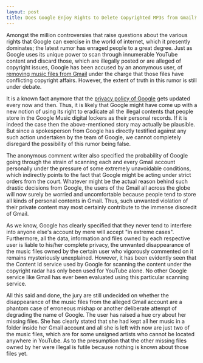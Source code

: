 ```yaml
---
layout: post
title: Does Google Enjoy Rights to Delete Copyrighted MP3s from Gmail?
---
```


Amongst the million controversies that raise questions about the various rights that Google can exercise in the world of internet, which it presently dominates; the latest rumor has enraged people to a great degree. Just as Google uses its unique power to scan through innumerable YouTube content and discard those, which are illegally posted or are alleged of copyright issues, Google has been accused by an anonymous user, of <a href="http://gmail-music.sourceforge.net/">removing music files from Gmail</a> under the charge that those files have conflicting copyright affairs. However, the extent of truth in this rumor is still under debate.

It is a known fact anymore that the <a href="http://www.google.com/intl/en/policies/privacy/">privacy policy of Google</a> gets updated every now and then. Thus, it is likely that Google might have come up with a new notion of using its right to eradicate all the illegal contents that people store in the Google Music digital lockers as their personal records. If it is indeed the case then the above-mentioned story may actually be plausible. But since a spokesperson from Google has directly testified against any such action undertaken by the team of Google, we cannot completely disregard the possibility of this rumor being false.

The anonymous comment writer also specified the probability of Google going through the strain of scanning each and every Gmail account personally under the pressure of some extremely unavoidable conditions, which indirectly points to the fact that Google might be acting under strict orders from the court. Whatever might be the actual reason behind such drastic decisions from Google, the users of the Gmail all across the globe will now surely be worried and uncomfortable because people tend to store all kinds of personal contents in Gmail. Thus, such unwanted violation of their private content may most certainly contribute to the immense discredit of Gmail.

As we know, Google has clearly specified that they never tend to interfere into anyone else's account by mere will accept "in extreme cases". Furthermore, all the data, information and files owned by each respective user is liable to his/her complete privacy, the unwanted disappearance of the music files owned by the certain user who vigorously commented on it remains mysteriously unexplained. However, it has been evidently seen that the Content Id service used by Google for scanning the content under the copyright radar has only been used for YouTube alone. No other Google service like Gmail has ever been evaluated using this particular scanning service.

All this said and done, the jury are still undecided on whether the disappearance of the music files from the alleged Gmail account are a phantom case of erroneous mishap or another deliberate attempt of degrading the name of Google. The user has raised a hue cry about her missing files. She has clearly stated that she had kept all her music in a folder inside her Gmail account and all she is left with now are just two of the music files, which are for some unsigned artists who cannot be located anywhere in YouTube. As to the presumption that the other missing files owned by her were illegal is futile because nothing is known about those files yet.
